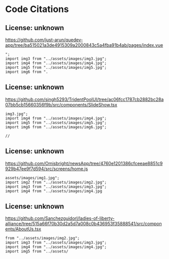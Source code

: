 # Code Citations

## License: unknown
https://github.com/just-arun/quedev-app/tree/ba515021a3de4915309a2000843c5a4fba91b4ab/pages/index.vue

```
";
import img3 from "../assets/images/img3.jpg";
import img4 from "../assets/images/img4.jpg";
import img5 from "../assets/images/img5.jpg";
import img6 from ".
```


## License: unknown
https://github.com/singh5293/TridentPoolUI/tree/ac06fcc1787cb2882bc28a07bb5cb15660356f9b/src/components/SlideShow.tsx

```
img3.jpg";
import img4 from "../assets/images/img4.jpg";
import img5 from "../assets/images/img5.jpg";
import img6 from "../assets/images/img6.jpg";

//
```


## License: unknown
https://github.com/Omisbright/newsApp/tree/4760e1201386cfceeae8851c9929b47ee9f7d594/src/screens/home.js

```
assets/images/img1.jpg";
import img2 from "../assets/images/img2.jpg";
import img3 from "../assets/images/img3.jpg";
import img4 from "../assets/images/img4.jpg
```


## License: unknown
https://github.com/Sanchezguidorl/ladies-of-liberty-alliance/tree/515a66f70b30d2a5d7a008c0b436953f35888541/src/components/AboutUs.tsx

```
from "../assets/images/img2.jpg";
import img3 from "../assets/images/img3.jpg";
import img4 from "../assets/images/img4.jpg";
import img5 from "../assets/
```

